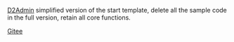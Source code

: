 
[D2Admin](https://github.com/d2-projects/d2-admin) simplified version of the start template, delete all the sample code in the full version, retain all core functions.

[Gitee](http://101.91.199.54:8998/yangyang/homestead-ui)



